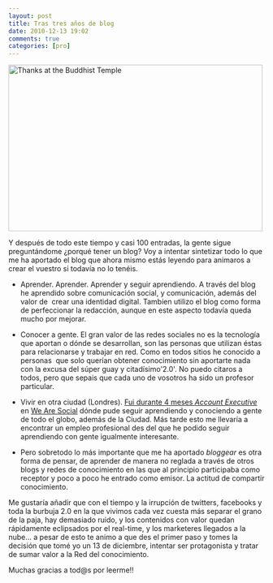 ```yaml
---
layout: post
title: Tras tres años de blog
date: 2010-12-13 19:02
comments: true
categories: [pro]
---
```

<a title="Thanks at the Buddhist Temple by Stuck in Customs, on Flickr" href="http://www.flickr.com/photos/stuckincustoms/2380543038/"><img src="http://farm3.static.flickr.com/2124/2380543038_953ee03054.jpg" alt="Thanks at the Buddhist Temple" width="500" height="328" /></a>

Y después de todo este tiempo y casi 100 entradas, la gente sigue preguntándome ¿porqué tener un blog? Voy a intentar sintetizar todo lo que me ha aportado el blog que ahora mismo estás leyendo para animaros a crear el vuestro si todavía no lo tenéis.

- Aprender. Aprender. Aprender y seguir aprendiendo. A través del blog he aprendido sobre comunicación social, y comunicación, además del valor de  crear una identidad digital. Tambíen utilizo el blog como forma de perfeccionar la redacción, aunque en este aspecto todavía queda mucho por mejorar.
	
- Conocer a gente. El gran valor de las redes sociales no es la tecnología que aportan o dónde se desarrollan, son las personas que utilizan éstas para relacionarse y trabajar en red. Como en todos sitios he conocido a personas  que solo querían obtener conocimiento sin aportarte nada con la excusa del súper guay y citadísimo'2.0'. No puedo citaros a todos, pero que sepais que cada uno de vosotros ha sido un profesor particular.
	
- Vivir en otra ciudad (Londres). <a href="http://sergixaudiera.com/2009/ya-estoy-en-we-are-social/">Fui durante 4 meses *Account Executive*</a> en <a title="We Are Social" href="http://wearesocial.net">We Are Social</a> dónde pude seguir aprendiendo y conociendo a gente de todo el globo, además de la Ciudad. Más tarde esto me llevaría a encontrar un empleo profesional des del que he podido seguir aprendiendo con gente igualmente  interesante.

- Pero sobretodo lo más importante que me ha aportado *bloggear* es otra forma de pensar, de aprender de manera no reglada a través de otros      blogs y redes de conocimiento en las que al principio participaba como receptor y poco a poco he entrado como emisor. La actitud de compartir      conocimiento.

Me gustaría añadir que con el tiempo y la irrupción de twitters, facebooks y toda la burbuja 2.0 en la que vivimos cada vez cuesta más separar el grano de la paja, hay demasiado ruido, y los contenidos con valor quedan rápidamente eclipsados por el real-time, y los marketeres llegados a la nube... a pesar de esto te animo a que des el primer paso y tomes la decisión que tomé yo un 13 de diciembre, intentar ser protagonista y tratar de sumar valor a la Red del conocimiento.

Muchas gracias a tod@s por leerme!!
